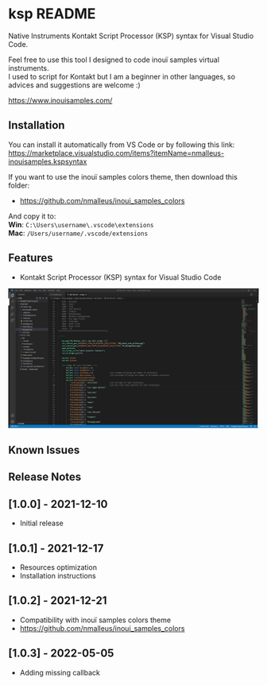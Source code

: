 # ksp README

Native Instruments Kontakt Script Processor (KSP) syntax for Visual Studio Code.  
  
Feel free to use this tool I designed to code inouï samples virtual instruments.  
I used to script for Kontakt but I am a beginner in other languages, so advices and suggestions are welcome :)  
  
https://www.inouisamples.com/

## Installation

You can install it automatically from VS Code or by following this link:  
https://marketplace.visualstudio.com/items?itemName=nmalleus-inouisamples.kspsyntax  
  
If you want to use the inouï samples colors theme, then download this folder:
* https://github.com/nmalleus/inoui_samples_colors  

And copy it to:  
__Win__: `C:\Users\username\.vscode\extensions`  
__Mac__: `/Users/username/.vscode/extensions`  

## Features

* Kontakt Script Processor (KSP) syntax for Visual Studio Code
  
![Image](https://raw.githubusercontent.com/nmalleus/ksp/master/resources/inoui%20KSP%20example.png)

## Known Issues

## Release Notes

## [1.0.0] - 2021-12-10
- Initial release
## [1.0.1] - 2021-12-17
- Resources optimization
- Installation instructions
## [1.0.2] - 2021-12-21
- Compatibility with inouï samples colors theme
- https://github.com/nmalleus/inoui_samples_colors
## [1.0.3] - 2022-05-05
- Adding missing callback